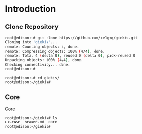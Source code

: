 # Introduction

## Clone Repository

```sh
root@edison:~# git clone https://github.com/xe1gyq/giekis.git
Cloning into 'giekis'...
remote: Counting objects: 4, done.
remote: Compressing objects: 100% (4/4), done.
remote: Total 4 (delta 0), reused 0 (delta 0), pack-reused 0
Unpacking objects: 100% (4/4), done.
Checking connectivity... done.
root@edison:~# 
```

```sh
root@edison:~# cd giekis/
root@edison:~/giekis# 
```

## Core

[Core](https://xe1gyq.gitbooks.io/core/content/)


```sh
root@edison:~/giekis# ls
LICENSE  README.md  core
root@edison:~/giekis# 
```

```sh
```

```sh
```

```sh
```

```sh
```

```sh
```

```sh
```

